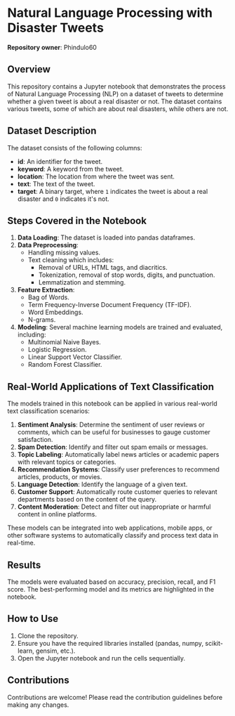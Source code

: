 # Natural Language Processing with Disaster Tweets

**Repository owner**: Phindulo60

## Overview

This repository contains a Jupyter notebook that demonstrates the process of Natural Language Processing (NLP) on a dataset of tweets to determine whether a given tweet is about a real disaster or not. The dataset contains various tweets, some of which are about real disasters, while others are not.

## Dataset Description

The dataset consists of the following columns:

- **id**: An identifier for the tweet.
- **keyword**: A keyword from the tweet.
- **location**: The location from where the tweet was sent.
- **text**: The text of the tweet.
- **target**: A binary target, where `1` indicates the tweet is about a real disaster and `0` indicates it's not.

## Steps Covered in the Notebook

1. **Data Loading**: The dataset is loaded into pandas dataframes.
2. **Data Preprocessing**: 
   - Handling missing values.
   - Text cleaning which includes:
     - Removal of URLs, HTML tags, and diacritics.
     - Tokenization, removal of stop words, digits, and punctuation.
     - Lemmatization and stemming.
3. **Feature Extraction**:
   - Bag of Words.
   - Term Frequency-Inverse Document Frequency (TF-IDF).
   - Word Embeddings.
   - N-grams.
4. **Modeling**: Several machine learning models are trained and evaluated, including:
   - Multinomial Naive Bayes.
   - Logistic Regression.
   - Linear Support Vector Classifier.
   - Random Forest Classifier.
  
## Real-World Applications of Text Classification

The models trained in this notebook can be applied in various real-world text classification scenarios:

1. **Sentiment Analysis**: Determine the sentiment of user reviews or comments, which can be useful for businesses to gauge customer satisfaction.
2. **Spam Detection**: Identify and filter out spam emails or messages.
3. **Topic Labeling**: Automatically label news articles or academic papers with relevant topics or categories.
4. **Recommendation Systems**: Classify user preferences to recommend articles, products, or movies.
5. **Language Detection**: Identify the language of a given text.
6. **Customer Support**: Automatically route customer queries to relevant departments based on the content of the query.
7. **Content Moderation**: Detect and filter out inappropriate or harmful content in online platforms.

These models can be integrated into web applications, mobile apps, or other software systems to automatically classify and process text data in real-time.

## Results

The models were evaluated based on accuracy, precision, recall, and F1 score. The best-performing model and its metrics are highlighted in the notebook.

## How to Use

1. Clone the repository.
2. Ensure you have the required libraries installed (pandas, numpy, scikit-learn, gensim, etc.).
3. Open the Jupyter notebook and run the cells sequentially.

## Contributions

Contributions are welcome! Please read the contribution guidelines before making any changes.
